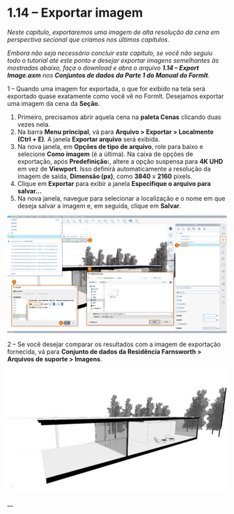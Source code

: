 # 1.14 – Exportar imagem

_Neste capítulo, exportaremos uma imagem de alta resolução da cena em perspectiva secional que criamos nos últimos capítulos._

_Embora não seja necessário concluir este capítulo, se você não seguiu todo o tutorial até este ponto e desejar exportar imagens semelhantes às mostradas abaixo, faça o download e abra o arquivo_ _**1.14 – Export Image.axm**_ _nos_ _**Conjuntos de dados da Parte 1 do Manual do FormIt**._

1 – Quando uma imagem for exportada, o que for exibido na tela será exportado quase exatamente como você vê no FormIt. Desejamos exportar uma imagem da cena da **Seção**.

1. Primeiro, precisamos abrir aquela cena na **paleta Cenas** clicando duas vezes nela.
2. Na barra **Menu principal**, vá para **Arquivo > Exportar > Localmente (Ctrl + E)**. A janela **Exportar arquivo** será exibida.
3. Na nova janela, em **Opções de tipo de arquivo**, role para baixo e selecione **Como imagem** (é a última). Na caixa de opções de exportação, após **Predefinição:**, altere a opção suspensa para **4K UHD** em vez de **Viewport**. Isso definirá automaticamente a resolução da imagem de saída, **Dimensão (px)**, como **3840** x **2160** pixels.
4. Clique em **Exportar** para exibir a janela **Especifique o arquivo para salvar...**
5. Na nova janela, navegue para selecionar a localização e o nome em que deseja salvar a imagem e, em seguida, clique em **Salvar**.

![](<../../.gitbook/assets/0 (5).png>)

2 – Se você desejar comparar os resultados com a imagem de exportação fornecida, vá para **Conjunto de dados da Residência Farnsworth > Arquivos de suporte > Imagens**.

![Imagem de exportação de amostra fornecida do conjunto de dados da Residência Farnsworth.](<../../.gitbook/assets/1 (16).png>)

__
